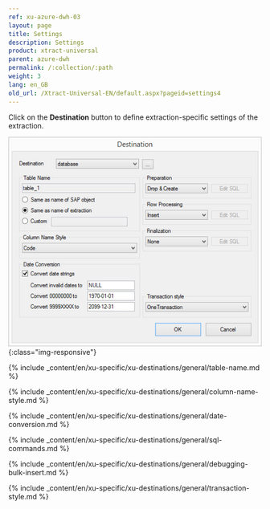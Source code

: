 ```yaml
---
ref: xu-azure-dwh-03
layout: page
title: Settings
description: Settings
product: xtract-universal
parent: azure-dwh
permalink: /:collection/:path
weight: 3
lang: en_GB
old_url: /Xtract-Universal-EN/default.aspx?pageid=settings4
---
```


Click on the **Destination** button to define extraction-specific settings of the extraction.

![ext_spec_set_de_form](/img/content/ext_spec_set_de_form.png){:class="img-responsive"}

{% include _content/en/xu-specific/xu-destinations/general/table-name.md %}

{% include _content/en/xu-specific/xu-destinations/general/column-name-style.md %}

{% include _content/en/xu-specific/xu-destinations/general/date-conversion.md %}

{% include _content/en/xu-specific/xu-destinations/general/sql-commands.md %}

{% include _content/en/xu-specific/xu-destinations/general/debugging-bulk-insert.md %}

{% include _content/en/xu-specific/xu-destinations/general/transaction-style.md %}


